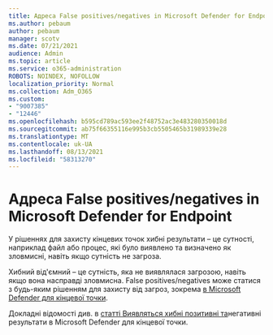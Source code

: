 ```yaml
---
title: Адреса False positives/negatives in Microsoft Defender for Endpoint
ms.author: pebaum
author: pebaum
manager: scotv
ms.date: 07/21/2021
audience: Admin
ms.topic: article
ms.service: o365-administration
ROBOTS: NOINDEX, NOFOLLOW
localization_priority: Normal
ms.collection: Adm_O365
ms.custom:
- "9007385"
- "12446"
ms.openlocfilehash: b595cd789ac593ee2f48752ac3e483280350018d
ms.sourcegitcommit: ab75f66355116e995b3cb5505465b31989339e28
ms.translationtype: MT
ms.contentlocale: uk-UA
ms.lasthandoff: 08/13/2021
ms.locfileid: "58313270"
---
```

# <a name="address-false-positivesnegatives-in-microsoft-defender-for-endpoint"></a>Адреса False positives/negatives in Microsoft Defender for Endpoint

У рішеннях для захисту кінцевих точок хибні результати – це сутності, наприклад файл або процес, які було виявлено та визначено як зловмисні, навіть якщо сутність не загроза. 

Хибний від'ємний – це сутність, яка не виявлялася загрозою, навіть якщо вона насправді зловмисна. False positives/negatives може статися з будь-яким рішенням для захисту від загроз, зокрема [в Microsoft Defender для кінцевої точки](https://docs.microsoft.com/microsoft-365/security/defender-endpoint/microsoft-defender-endpoint).

Докладні відомості див. в [статті Виявляться хибні позитивні та](https://docs.microsoft.com/microsoft-365/security/defender-endpoint/defender-endpoint-false-positives-negatives)негативні результати в Microsoft Defender для кінцевої точки.
